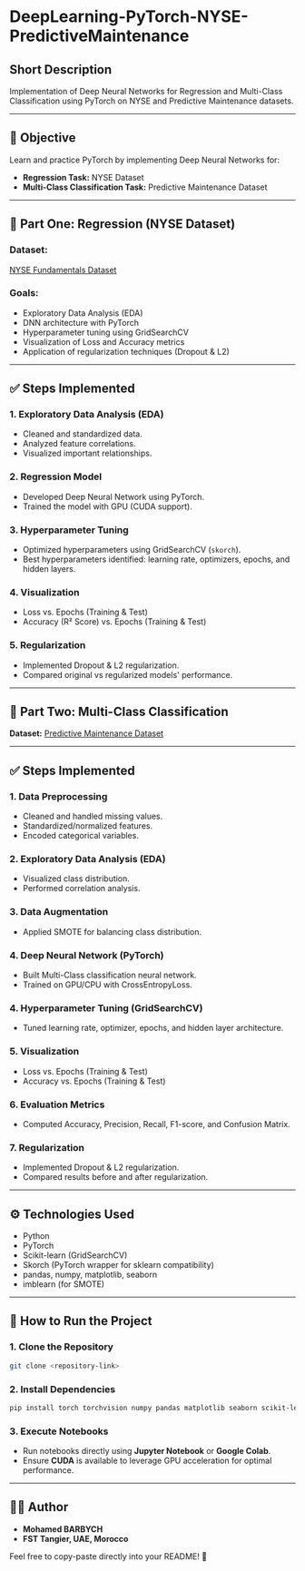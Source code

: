 # DeepLearning-PyTorch-NYSE-PredictiveMaintenance

## Short Description
Implementation of Deep Neural Networks for Regression and Multi-Class Classification using PyTorch on NYSE and Predictive Maintenance datasets.

---

## 📌 **Objective**
Learn and practice PyTorch by implementing Deep Neural Networks for:

- **Regression Task:** NYSE Dataset
- **Multi-Class Classification Task:** Predictive Maintenance Dataset

---

## 🚀 **Part One: Regression (NYSE Dataset)**

### **Dataset:**
[NYSE Fundamentals Dataset](https://www.kaggle.com/datasets/dgawlik/nyse)

### **Goals**:
- Exploratory Data Analysis (EDA)
- DNN architecture with PyTorch
- Hyperparameter tuning using GridSearchCV
- Visualization of Loss and Accuracy metrics
- Application of regularization techniques (Dropout & L2)

---

## ✅ **Steps Implemented**

### 1. **Exploratory Data Analysis (EDA)**
- Cleaned and standardized data.
- Analyzed feature correlations.
- Visualized important relationships.

### 2. **Regression Model**
- Developed Deep Neural Network using PyTorch.
- Trained the model with GPU (CUDA support).

### 3. **Hyperparameter Tuning**
- Optimized hyperparameters using GridSearchCV (`skorch`).
- Best hyperparameters identified: learning rate, optimizers, epochs, and hidden layers.

### 4. **Visualization**
- Loss vs. Epochs (Training & Test)
- Accuracy (R² Score) vs. Epochs (Training & Test)

### 5. **Regularization**
- Implemented Dropout & L2 regularization.
- Compared original vs regularized models' performance.

---

## 🚀 **Part Two: Multi-Class Classification**

**Dataset:** [Predictive Maintenance Dataset](https://www.kaggle.com/datasets/shivamb/machine-predictive-maintenance-classification)

---

## ✅ **Steps Implemented**

### 1. **Data Preprocessing**
- Cleaned and handled missing values.
- Standardized/normalized features.
- Encoded categorical variables.

### 2. **Exploratory Data Analysis (EDA)**
- Visualized class distribution.
- Performed correlation analysis.

### 3. **Data Augmentation**
- Applied SMOTE for balancing class distribution.

### 4. **Deep Neural Network (PyTorch)**
- Built Multi-Class classification neural network.
- Trained on GPU/CPU with CrossEntropyLoss.

### 4. **Hyperparameter Tuning (GridSearchCV)**
- Tuned learning rate, optimizer, epochs, and hidden layer architecture.

### 5. **Visualization**
- Loss vs. Epochs (Training & Test)
- Accuracy vs. Epochs (Training & Test)

### 6. **Evaluation Metrics**
- Computed Accuracy, Precision, Recall, F1-score, and Confusion Matrix.

### 7. **Regularization**
- Implemented Dropout & L2 regularization.
- Compared results before and after regularization.

---

## ⚙️ **Technologies Used**
- Python
- PyTorch
- Scikit-learn (GridSearchCV)
- Skorch (PyTorch wrapper for sklearn compatibility)
- pandas, numpy, matplotlib, seaborn
- imblearn (for SMOTE)

---

## 🚀 **How to Run the Project**

### **1. Clone the Repository**
```bash
git clone <repository-link>
```

### 2. Install Dependencies

```bash
pip install torch torchvision numpy pandas matplotlib seaborn scikit-learn skorch imblearn
```

### 3. Execute Notebooks

- Run notebooks directly using **Jupyter Notebook** or **Google Colab**.
- Ensure **CUDA** is available to leverage GPU acceleration for optimal performance.

---

## 👨‍💻 **Author**
- **Mohamed BARBYCH**  
- **FST Tangier, UAE, Morocco**  




Feel free to copy-paste directly into your README! 🚀
